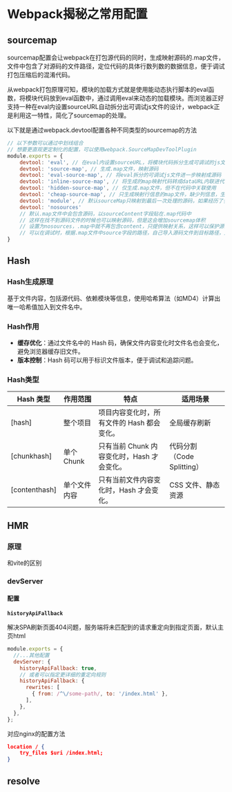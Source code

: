 # Webpack揭秘之常用配置

## sourcemap

sourcemap配置会让webpack在打包源代码的同时，生成映射源码的.map文件，文件中包含了对源码的文件路径，定位代码的具体行数列数的数据信息，便于调试打包压缩后的混淆代码。

从webpack打包原理可知，模块的加载方式就是使用能动态执行脚本的eval函数，将模块代码放到eval函数中，通过调用eval来动态的加载模块。而浏览器正好支持一种在eval内设置sourceURL自动拆分出可调试js文件的设计，webpack正是利用这一特性，简化了sourcemap的处理。

以下就是通过webpack.devtool配置各种不同类型的sourcemap的方法

```JavaScript
// 以下参数可以通过中划线组合
// 想要更直观更定制化的配置，可以使用webpack.SourceMapDevToolPlugin
module.exports = {
    devtool: 'eval', // 在eval内设置sourceURL，将模块代码拆分生成可调试的js文件，webpack就是利用这一特性简化了sourcemap的处理
    devtool: 'source-map', // 生成.map文件，映射源码
    devtool: 'eval-source-map', // 将eval拆分的可调试js文件进一步映射成源码
    devtool: 'inline-source-map', // 将生成的map映射代码转成dataURL内联进代码中
    devtool: 'hidden-source-map', // 仅生成.map文件，但不在代码中关联使用
    devtool: 'cheap-source-map', // 只生成映射行信息的map文件，缺少列信息，生成更快
    devtool: 'module', // 默认sourceMap只映射到最后一次处理的源码，如果经历了多次loader plugin处理，想映射到最初的源码，就需要设置为module
    devtool: 'nosources' 
    // 默认.map文件中会包含源码，以sourceContent字段贴在.map代码中
    // 这样在找不到源码文件的时候也可以映射源码，但是这会增加sourcemap体积
    // 设置为nosources，.map中就不再包含content，只提供映射关系，这样可以保护源码
    // 可以在调试时，根据.map文件中source字段的路径，自己导入源码文件到目标路径，从而实现源码调试
}
```

## Hash

### **Hash生成原理**

基于文件内容，包括源代码、依赖模块等信息，使用哈希算法（如MD4）计算出唯一哈希值加入到文件名中。

### **Hash作用**

- **缓存优化**：通过文件名中的 Hash 码，确保文件内容变化时文件名也会变化，避免浏览器缓存旧文件。
- **版本控制**：Hash 码可以用于标识文件版本，便于调试和追踪问题。

### Hash类型

| Hash 类型     | 作用范围     | 特点                                       | 适用场景                   |
| ------------- | ------------ | ------------------------------------------ | -------------------------- |
| [hash]        | 整个项目     | 项目内容变化时，所有文件的 Hash 都会变化。 | 全局缓存刷新               |
| [chunkhash]   | 单个 Chunk   | 只有当前 Chunk 内容变化时，Hash 才会变化。 | 代码分割（Code Splitting） |
| [contenthash] | 单个文件内容 | 只有当前文件内容变化时，Hash 才会变化。    | CSS 文件、静态资源         |

## HMR

### 原理

和vite的区别

### devServer

#### 配置

**`historyApiFallback`**

解决SPA刷新页面404问题，服务端将未匹配到的请求重定向到指定页面，默认主页html

```JavaScript
module.exports = {
  //...其他配置
  devServer: {
    historyApiFallback: true,
    // 或者可以指定更详细的重定向规则
    historyApiFallback: {
      rewrites: [
        { from: /^\/some-path/, to: '/index.html' },
      ],
    },
  },
};
```

对应nginx的配置方法

```JSON
location / {
    try_files $uri /index.html;
}
```

## resolve